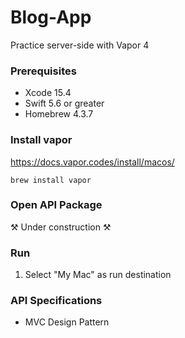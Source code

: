 # Blog-App

Practice server-side with Vapor 4

### Prerequisites
- Xcode 15.4
- Swift 5.6 or greater
- Homebrew 4.3.7

### Install vapor
https://docs.vapor.codes/install/macos/

```
brew install vapor
```

### Open API Package
⚒️ Under construction ⚒️

### Run
1. Select "My Mac" as run destination


### API Specifications
- MVC Design Pattern
